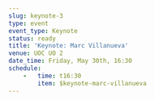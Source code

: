 ```yaml
---
slug: keynote-3
type: event
event_type: Keynote
status: ready
title: 'Keynote: Marc Villanueva'
venue: UOC UO 2
date_time: Friday, May 30th, 16:30
schedule:
    -   time: t16:30
        item: $keynote-marc-villanueva
---
```

